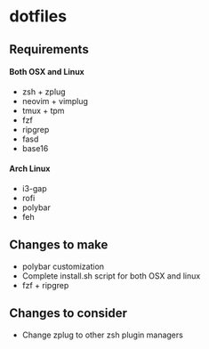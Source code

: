 # dotfiles

## Requirements

#### Both OSX and Linux
- zsh + zplug
- neovim + vimplug
- tmux + tpm
- fzf
- ripgrep
- fasd
- base16

#### Arch Linux
- i3-gap
- rofi
- polybar
- feh


## Changes to make
- polybar customization
- Complete install.sh script for both OSX and linux
- fzf + ripgrep

## Changes to consider
- Change zplug to other zsh plugin managers
